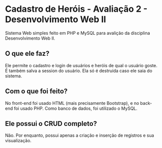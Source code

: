 
# Cadastro de Heróis - Avaliação 2 - Desenvolvimento Web II 

Sistema Web simples feito em PHP e MySQL para avalição da disciplina Desenvolvimento Web II.

## O que ele faz?

Ele permite o cadastro e login de usuários e heróis de qual o usuário goste. É também salva a session do usuário. Ela só é destruída caso ele saia do sistema.

## Com o que foi feito?

No front-end foi usado HTML (mais precisamente Bootstrap), e no back-end foi usado PHP. Como banco de dados, foi utilizado o MySQL.

## Ele possui o CRUD completo?

Não. Por enquanto, possui apenas a criação e inserção de registros e sua visualização.
